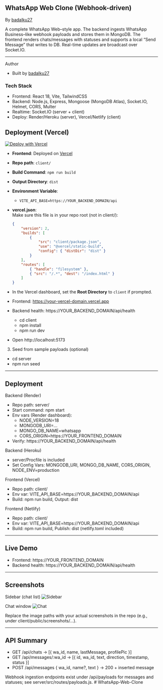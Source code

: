 ## WhatsApp Web Clone (Webhook-driven)

By [badalku27](https://github.com/badalku27)

A complete WhatsApp Web–style app. The backend ingests WhatsApp Business–like webhook payloads and stores them in MongoDB. The frontend renders chats/messages with statuses and supports a local “Send Message” that writes to DB. Real-time updates are broadcast over Socket.IO.

---

Author
- Built by [badalku27](https://github.com/badalku27)

### Tech Stack
- Frontend: React 18, Vite, TailwindCSS
- Backend: Node.js, Express, Mongoose (MongoDB Atlas), Socket.IO, Helmet, CORS, Multer
- Realtime: Socket.IO (server + client)
- Deploy: Render/Heroku (server), Vercel/Netlify (client)


## Deployment (Vercel)

[![Deploy with Vercel](https://vercel.com/button)](https://vercel.com/new/import?s=https://github.com/badalku27/WhatsApp-Web-Clone)

- **Frontend**: Deployed on [Vercel](https://vercel.com/@badalku27)
- **Repo path**: `client/`
- **Build Command**: `npm run build`
- **Output Directory**: `dist`
- **Environment Variable**:  
	- `VITE_API_BASE=https://YOUR_BACKEND_DOMAIN/api`
- **vercel.json**:  
	Make sure this file is in your repo root (not in client/):
	```json
	{
		"version": 2,
		"builds": [
			{
				"src": "client/package.json",
				"use": "@vercel/static-build",
				"config": { "distDir": "dist" }
			}
		],
		"routes": [
			{ "handle": "filesystem" },
			{ "src": "/.*", "dest": "/index.html" }
		]
	}
	```
- In the Vercel dashboard, set the **Root Directory** to `client` if prompted.


- Frontend: https://your-vercel-domain.vercel.app
- Backend health: https://YOUR_BACKEND_DOMAIN/api/health

	- cd client
	- npm install
	- npm run dev
- Open http://localhost:5173

3) Seed from sample payloads (optional)
- cd server
- npm run seed

---

## Deployment

Backend (Render)
- Repo path: server/
- Start command: npm start
- Env vars (Render dashboard):
	- NODE_VERSION=18
	- MONGODB_URI=…
	- MONGO_DB_NAME=whatsapp
	- CORS_ORIGIN=https://YOUR_FRONTEND_DOMAIN
- Verify: https://YOUR_BACKEND_DOMAIN/api/health

Backend (Heroku)
- server/Procfile is included
- Set Config Vars: MONGODB_URI, MONGO_DB_NAME, CORS_ORIGIN, NODE_ENV=production

Frontend (Vercel)
- Repo path: client/
- Env var: VITE_API_BASE=https://YOUR_BACKEND_DOMAIN/api
- Build: npm run build, Output: dist

Frontend (Netlify)
- Repo path: client/
- Env var: VITE_API_BASE=https://YOUR_BACKEND_DOMAIN/api
- Build: npm run build, Publish: dist (netlify.toml included)

---

## Live Demo
- Frontend: https://YOUR_FRONTEND_DOMAIN
- Backend health: https://YOUR_BACKEND_DOMAIN/api/health

---

## Screenshots

Sidebar (chat list)
![Sidebar](client/public/images/default-avatar.png)

Chat window
![Chat](client/public/images/default-avatar.png)

Replace the image paths with your actual screenshots in the repo (e.g., under client/public/screenshots/…).

---

## API Summary

- GET /api/chats → [{ wa_id, name, lastMessage, profilePic }]
- GET /api/messages/:wa_id → [{ id, wa_id, text, direction, timestamp, status }]
- POST /api/messages { wa_id, name?, text } → 200 + inserted message

Webhook ingestion endpoints exist under /api/payloads for messages and statuses; see server/src/routes/payloads.js.
#   W h a t s A p p - W e b - C l o n e 
 
 